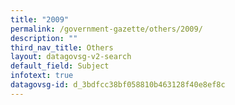 ```yaml
---
title: "2009"
permalink: /government-gazette/others/2009/
description: ""
third_nav_title: Others
layout: datagovsg-v2-search
default_field: Subject
infotext: true
datagovsg-id: d_3bdfcc38bf058810b463128f40e8ef8c
---
```

